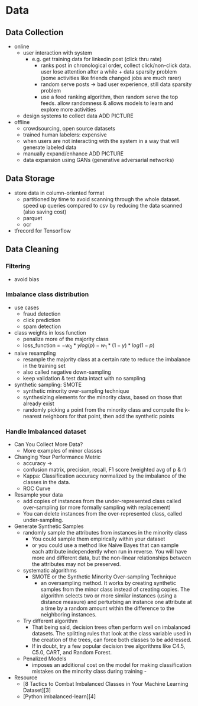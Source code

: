 # Data

## Data Collection

- online
	- user interaction with system
		- e.g. get training data for linkedin post (click thru rate)
			- ranks post in chronological order, collect click/non-click data. user lose attention after a while + data sparsity problem (some activities like friends changed jobs are much rarer) 
			- random serve posts -> bad user experience, still data sparsity problem
			- use a feed ranking algorithm, then random serve the top feeds. allow randomness & allows models to learn and explore more activities
	- design systems to collect data ADD PICTURE
- offline
	- crowdsourcing, open source datasets
	- trained human labelers: expensive
	- when users are not interacting with the system in a way that will generate labeled data
	- manually expand/enhance ADD PICTURE
	- data expansion using GANs (generative adversarial networks) 

## Data Storage

- store data in column-oriented format
	- partitioned by time to avoid scanning through the whole dataset. speed up queries compared to csv by reducing the data scanned (also saving cost)
	- parquet
	- ocr
- tfrecord for Tensorflow

## Data Cleaning

### Filtering

- avoid bias

### Imbalance class distribution

- use cases
	- fraud detection
	- click prediction
	- spam detection
- class weights in loss function
	- penalize more of the majority class 
	- loss_function = $-w_0 * ylog(p) - w_1*(1-y)*log(1-p)$
- naive resampling
	- resample the majority class at a certain rate to reduce the imbalance in the training set
	- also called negative down-sampling
	- keep validation & test data intact with no sampling
- synthetic sampling: SMOTE
	- synthetic minority over-sampling technique
	- synthesizing elements for the minority class, based on those that already exist
	- randomly picking a point from the minority class and compute the k-nearest neighbors for that point, then add the synthetic points


### Handle Imbalanced dataset

- Can You Collect More Data?
	- More examples of minor classes
- Changing Your Performance Metric
	- accuracy -\> 
	- confusion matrix, precision, recall, F1 score (weighted avg of p & r)
	- Kappa: Classification accuracy normalized by the imbalance of the classes in the data.
	- ROC Curve
- Resample your data
	- add copies of instances from the under-represented class called over-sampling (or more formally sampling with replacement)
	- You can delete instances from the over-represented class, called under-sampling.
- Generate Synthetic Samples
	- randomly sample the attributes from instances in the minority class
		- You could sample them empirically within your dataset 
		- or you could use a method like Naive Bayes that can sample each attribute independently when run in reverse. You will have more and different data, but the non-linear relationships between the attributes may not be preserved.
	- systematic algorithms
		- SMOTE or the Synthetic Minority Over-sampling Technique
			- an oversampling method. It works by creating synthetic samples from the minor class instead of creating copies. The algorithm selects two or more similar instances (using a distance measure) and perturbing an instance one attribute at a time by a random amount within the difference to the neighboring instances.
	- Try different algorithm
		- That being said, decision trees often perform well on imbalanced datasets. The splitting rules that look at the class variable used in the creation of the trees, can force both classes to be addressed.
		- If in doubt, try a few popular decision tree algorithms like C4.5, C5.0, CART, and Random Forest.
	- Penalized Models
		- imposes an additional cost on the model for making classification mistakes on the minority class during training
		\- 
- Resource
	- [8 Tactics to Combat Imbalanced Classes in Your Machine Learning Dataset][3]
	- [Python imbalanced-learn][4]
